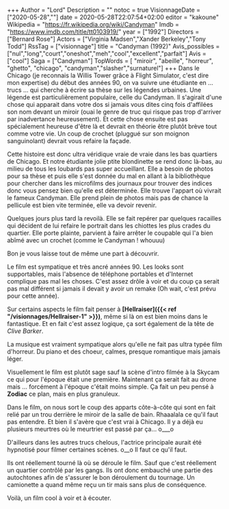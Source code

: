 +++
Author = "Lord"
Description = ""
notoc = true
VisionnageDate = ["2020-05-28",""]
date = 2020-05-28T22:07:54+02:00
editor = "kakoune"
Wikipedia = "https://fr.wikipedia.org/wiki/Candyman"
Imdb = "https://www.imdb.com/title/tt0103919/"
year = ["1992"]
Directors = ["Bernard Rose"]
Actors = ["Virginia Madsen","Xander Berkeley","Tony Todd"]
RssTag = ["visionnage"]
title = "Candyman (1992)"
Avis_possibles = ["nul","long","court","oneshot","meh","cool","excellent","parfait"]
Avis = ["cool"] 
Saga = ["Candyman"]
TopWords = [  "miroir", "abeille", "horreur", "ghetto", "chicago", "candyman","slasher","surnaturel"]
+++
Dans le Chicago (je reconnais la Willis Tower grâce à Flight Simulator, c'est dire mon expertise) du début des années 90, on va suivre une étudiante en … trucs … qui cherche à écrire sa thèse sur les légendes urbaines.
Une légende est particulièrement populaire, celle du Candyman.
Il s'agirait d'une chose qui apparait dans votre dos si jamais vous dites cinq fois d'affilées son nom devant un miroir (ouai le genre de truc qui risque pas trop d'arriver par inadvertance heureusement).
Et cette chose ensuite est pas spécialement heureuse d'être là et devrait en théorie être plutôt brève tout comme votre vie.
Un coup de crochet (pluggué sur son moignon sanguinolant) devrait vous refaire la façade.

Cette histoire est donc ultra véridique vraie de vraie dans les bas quartiers de Chicago.
Et notre étudiante jolie ptite blondinette se rend donc là-bas, au milieu de tous les loubards pas super accueillant.
Elle a besoin de photos pour sa thèse et puis elle s'est donnée du mal en allant à la bibliothèque pour chercher dans les microfilms des journaux pour trouver des indices donc vous pensez bien qu'elle est déterminée.
Elle trouve l'appart où vivrait le fameux Candyman.
Elle prend plein de photos mais pas de chance la pellicule est bien vite terminée, elle va devoir revenir.

Quelques jours plus tard la revoilà.
Elle se fait repérer par quelques racailles qui décident de lui refaire le portrait dans les chiottes les plus crades du quartier.
Elle porte plainte, parvient à faire arrêter le coupable qui l'a bien abîmé avec un crochet (comme le Candyman ! whouuu)

Bon je vous laisse tout de même une part à découvrir.

Le film est sympatique et très ancré années 90.
Les looks sont supportables, mais l'absence de téléphone portables et d'Internet complique pas mal les choses.
C'est assez drôle à voir et du coup ça serait pas mal différent si jamais il devait y avoir un remake (Oh wait, c'est prévu pour cette année).

Sur certains aspects le film fait penser à **[Hellraiser]({{< ref "/visionnages/Hellraiser-1" >}})**, même si là on est bien moins dans le fantastique.
Et en fait c'est assez logique, ça sort également de la tête de *Clive Barker*.

La musique est vraiment sympatique alors qu'elle ne fait pas ultra typée film d'horreur.
Du piano et des choeur, calmes, presque romantique mais jamais léger.

Visuellement le film est plutôt sage sauf la scène d'intro filmée à la Skycam ce qui pour l'époque était une première.
Maintenant ça serait fait au drone mais … forcément à l'époque c'était moins simple.
Ça fait un peu pensé à **Zodiac** ce plan, mais en plus granuleux.

Dans le film, on nous sort le coup des apparts côte-à-côte qui sont en fait relié par un trou derrière le miroir de la salle de bain.
Rhaaalala ce qu'il faut pas entendre.
Et bien il s'avère que c'est vrai à Chicago.
Il y a déjà eu plusieurs meurtres où le meurtrier est passé par ça…
o___o

D'ailleurs dans les autres trucs chelous, l'actrice principale aurait été hypnotisé pour filmer certaines scènes.
o__o
Il faut ce qu'il faut.

Ils ont réellement tourné là où se déroule le film.
Sauf que c'est réellement un quartier contrôlé par les gangs.
Ils ont donc embauché une partie des autochtones afin de s'assurer le bon déroulement du tournage.
Un camionette a quand même reçu un tir mais sans plus de conséquence.

Voilà, un film cool à voir et à écouter.
